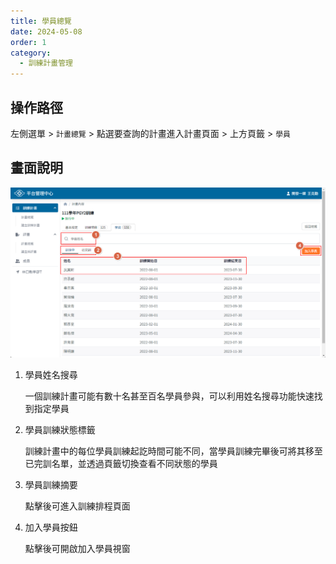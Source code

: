```yaml
---
title: 學員總覽
date: 2024-05-08
order: 1
category:
  - 訓練計畫管理
---
```


## 操作路徑

左側選單 > ```計畫總覽``` > 點選要查詢的計畫進入計畫頁面 > 上方頁籤 > ```學員```

## 畫面說明

![學員總覽頁面](images/program-students-overview-1.png)

1. 學員姓名搜尋

    一個訓練計畫可能有數十名甚至百名學員參與，可以利用姓名搜尋功能快速找到指定學員

2. 學員訓練狀態標籤

    訓練計畫中的每位學員訓練起訖時間可能不同，當學員訓練完畢後可將其移至已完訓名單，並透過頁籤切換查看不同狀態的學員

3. 學員訓練摘要

    點擊後可進入訓練排程頁面

4. 加入學員按鈕

    點擊後可開啟加入學員視窗
